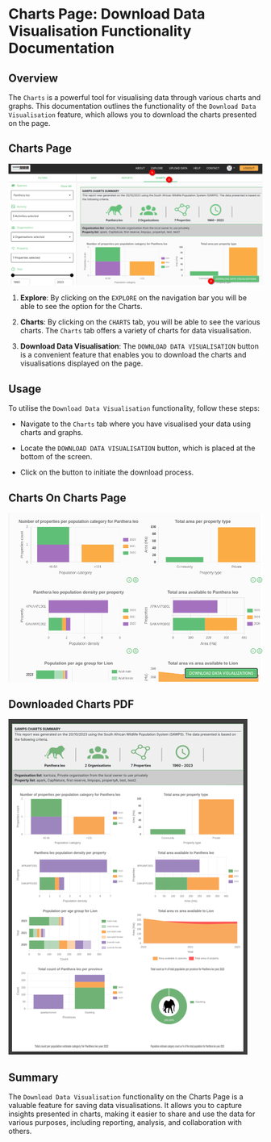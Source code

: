 # Charts Page: Download Data Visualisation Functionality Documentation

## Overview

The `Charts` is a powerful tool for visualising data through various charts and graphs. This documentation outlines the functionality of the `Download Data Visualisation` feature, which allows you to download the charts presented on the page.

## Charts Page

![Charts Page](./img/charts-1.png)

1. **Explore**: By clicking on the `EXPLORE` on the navigation bar you will be able to see the option for the Charts.

2. **Charts**: By clicking on the `CHARTS` tab, you will be able to see the various charts. The `Charts` tab offers a variety of charts for data visualisation.

3. **Download Data Visualisation**: The `DOWNLOAD DATA VISUALISATION` button is a convenient feature that enables you to download the charts and visualisations displayed on the page.

## Usage

To utilise the `Download Data Visualisation` functionality, follow these steps:

- Navigate to the `Charts` tab where you have visualised your data using charts and graphs.

- Locate the `DOWNLOAD DATA VISUALISATION` button, which is placed at the bottom of the screen.

- Click on the button to initiate the download process.

## Charts On Charts Page

![Charts On Charts Page](./img/charts-2.png)

## Downloaded Charts PDF

![Downloaded Charts PDF](./img/charts-3.png)

## Summary

The `Download Data Visualisation` functionality on the Charts Page is a valuable feature for saving data visualisations. It allows you to capture insights presented in charts, making it easier to share and use the data for various purposes, including reporting, analysis, and collaboration with others.

